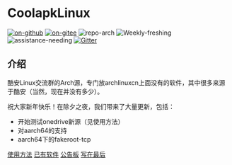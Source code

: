# CoolapkLinux

[![on-github](https://img.shields.io/badge/ON-GitHub-blue "on-github")](https://github.com/CoolapkLinux/coolapk-linux) [![on-gitee](https://img.shields.io/badge/ON-Gitee-orange "on-gitee")](https://gitee.com/alexander-huang/coolapk-linux)    ![repo-arch](https://img.shields.io/badge/repo-Arch%20Linux-9cf)
![Weekly-freshing](https://img.shields.io/badge/Weekly-freshing-brightgreen) ![assistance-needing](https://img.shields.io/badge/Assistance-needing-inactive) [![Gitter](https://badges.gitter.im/gitter_for_coolapklinux/coolroom.svg)](https://gitter.im/gitter_for_coolapklinux/coolroom?utm_source=badge&utm_medium=badge&utm_campaign=pr-badge) 

## 介绍

酷安Linux交流群的Arch源，专门放archlinuxcn上面没有的软件，其中很多来源于酷安（当然，现在并没有多少）。

祝大家新年快乐！在除夕之夜，我们带来了大量更新，包括：

- 开始测试onedrive新源（见使用方法）
- 对aarch64的支持
- aarch64下的fakeroot-tcp

[使用方法](docs/getting-started.md)   [已有软件](docs/packages.md)   [公告板](docs/notice.md)   [写在最后](docs/contact.md)